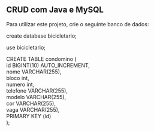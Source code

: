 <h2>CRUD com Java e MySQL</h2>

<p> Para utilizar este projeto, crie o seguinte banco de dados: </p>
create database bicicletario;

use bicicletario;

CREATE TABLE condomino (
<br>id BIGINT(10) AUTO_INCREMENT,
<br>nome VARCHAR(255),
<br>bloco int,
<br>numero int,
<br>telefone VARCHAR(255),
<br>modelo VARCHAR(255),
<br>cor VARCHAR(255),
<br>vaga VARCHAR(255),
<br>PRIMARY KEY (id)
<br>);
